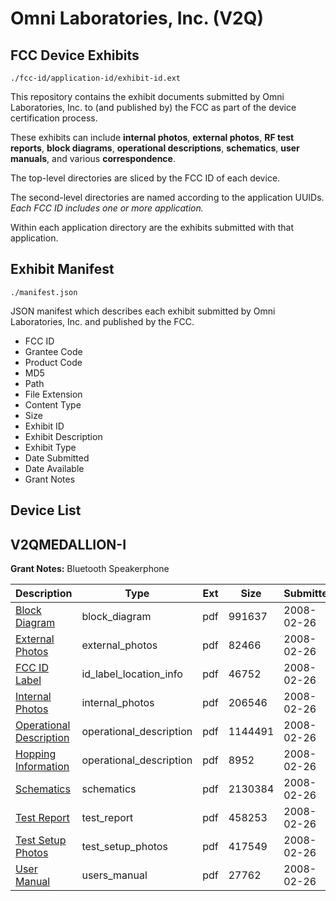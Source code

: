 # Omni Laboratories, Inc. (V2Q)
## FCC Device Exhibits

```
./fcc-id/application-id/exhibit-id.ext
```

This repository contains the exhibit documents submitted by Omni Laboratories, Inc. to (and published by) the FCC as part of the device certification process.

These exhibits can include **internal photos**, **external photos**, **RF test reports**, **block diagrams**, **operational descriptions**, **schematics**, **user manuals**, and various **correspondence**.

The top-level directories are sliced by the FCC ID of each device.

The second-level directories are named according to the application UUIDs. *Each FCC ID includes one or more application.*

Within each application directory are the exhibits submitted with that application. 

## Exhibit Manifest

```
./manifest.json
```

JSON manifest which describes each exhibit submitted by Omni Laboratories, Inc. and published by the FCC.

- FCC ID
- Grantee Code
- Product Code
- MD5
- Path
- File Extension
- Content Type
- Size
- Exhibit ID
- Exhibit Description
- Exhibit Type
- Date Submitted
- Date Available
- Grant Notes

## Device List
## V2QMEDALLION-I
**Grant Notes:** Bluetooth Speakerphone

| Description | Type | Ext | Size | Submitted | Available |
| ----------- | ---- | --- | ---- | --------- | --------- |
| [Block Diagram](V2QMEDALLION-I/0c4c9595d16f148971f08fe0456d3812/906842.pdf) | block_diagram | pdf | 991637 | 2008-02-26 | 2008-02-26 |
| [External Photos](V2QMEDALLION-I/0c4c9595d16f148971f08fe0456d3812/906841.pdf) | external_photos | pdf | 82466 | 2008-02-26 | 2008-02-26 |
| [FCC ID Label](V2QMEDALLION-I/0c4c9595d16f148971f08fe0456d3812/906840.pdf) | id_label_location_info | pdf | 46752 | 2008-02-26 | 2008-02-26 |
| [Internal Photos](V2QMEDALLION-I/0c4c9595d16f148971f08fe0456d3812/906839.pdf) | internal_photos | pdf | 206546 | 2008-02-26 | 2008-02-26 |
| [Operational Description](V2QMEDALLION-I/0c4c9595d16f148971f08fe0456d3812/906838.pdf) | operational_description | pdf | 1144491 | 2008-02-26 | 2008-02-26 |
| [Hopping Information](V2QMEDALLION-I/0c4c9595d16f148971f08fe0456d3812/906843.pdf) | operational_description | pdf | 8952 | 2008-02-26 | 2008-02-26 |
| [Schematics](V2QMEDALLION-I/0c4c9595d16f148971f08fe0456d3812/906837.pdf) | schematics | pdf | 2130384 | 2008-02-26 | 2008-02-26 |
| [Test Report](V2QMEDALLION-I/0c4c9595d16f148971f08fe0456d3812/906836.pdf) | test_report | pdf | 458253 | 2008-02-26 | 2008-02-26 |
| [Test Setup Photos](V2QMEDALLION-I/0c4c9595d16f148971f08fe0456d3812/906835.pdf) | test_setup_photos | pdf | 417549 | 2008-02-26 | 2008-02-26 |
| [User Manual](V2QMEDALLION-I/0c4c9595d16f148971f08fe0456d3812/906834.pdf) | users_manual | pdf | 27762 | 2008-02-26 | 2008-02-26 |
